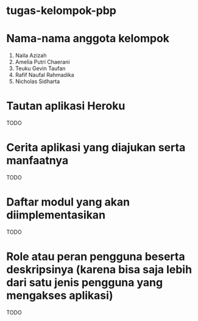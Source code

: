 # tugas-kelompok-pbp

# Nama-nama anggota kelompok
1. Naila Azizah
2. Amelia Putri Chaerani
3. Teuku Gevin Taufan
4. Rafif Naufal Rahmadika
5. Nicholas Sidharta

# Tautan aplikasi Heroku
TODO

# Cerita aplikasi yang diajukan serta manfaatnya
TODO

# Daftar modul yang akan diimplementasikan
TODO

# Role atau peran pengguna beserta deskripsinya (karena bisa saja lebih dari satu jenis pengguna yang mengakses aplikasi)
TODO
